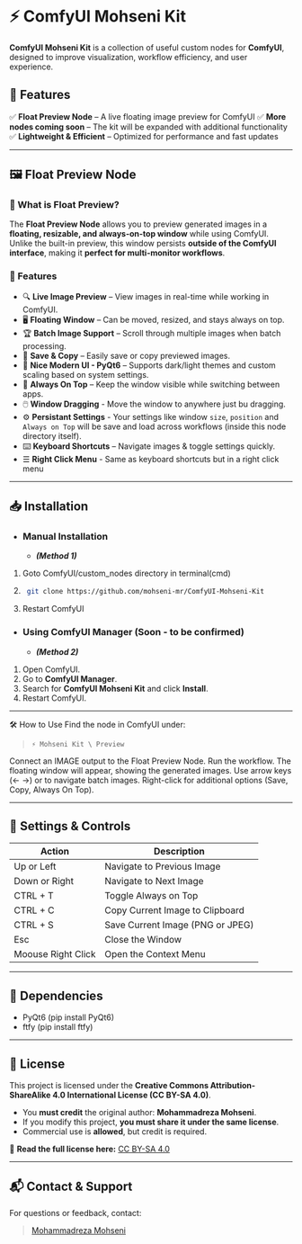 # ⚡ ComfyUI Mohseni Kit

**ComfyUI Mohseni Kit** is a collection of useful custom nodes for **ComfyUI**, designed to improve visualization, workflow efficiency, and user experience.

## 🌟 Features

✅ **Float Preview Node** – A live floating image preview for ComfyUI
✅ **More nodes coming soon** – The kit will be expanded with additional functionality
✅ **Lightweight & Efficient** – Optimized for performance and fast updates

---

## 🖼️ Float Preview Node

### **🔹 What is Float Preview?**

The **Float Preview Node** allows you to preview generated images in a **floating, resizable, and always-on-top window** while using ComfyUI.
Unlike the built-in preview, this window persists **outside of the ComfyUI interface**, making it **perfect for multi-monitor workflows**.

### **🔹 Features**

- 🔍 **Live Image Preview** – View images in real-time while working in ComfyUI.
- 🖥️ **Floating Window** – Can be moved, resized, and stays always on top.
- 🏆 **Batch Image Support** – Scroll through multiple images when batch processing.
- 💾 **Save & Copy** – Easily save or copy previewed images.
- 🎨 **Nice Modern UI - PyQt6** – Supports dark/light themes and custom scaling based on system settings.
- 📌 **Always On Top** – Keep the window visible while switching between apps.
- 🖱️ **Window Dragging** - Move the window to anywhere just bu dragging.
- ⚙️ **Persistant Settings** - Your settings like window `size`, `position` and `Always on Top` will be save and load across workflows (inside this node directory itself).
- ⌨️ **Keyboard Shortcuts** – Navigate images & toggle settings quickly.
- ☰ **Right Click Menu** - Same as keyboard shortcuts but in a right click menu

---

## 📥 Installation

- ### Manual Installation

  - ***(Method 1)***

1. Goto ComfyUI/custom_nodes directory in terminal(cmd)

2. ```bash
    git clone https://github.com/mohseni-mr/ComfyUI-Mohseni-Kit
3. Restart ComfyUI

- ### Using ComfyUI Manager (Soon - to be confirmed)

  - ***(Method 2)***

1. Open ComfyUI.
2. Go to **ComfyUI Manager**.
3. Search for **ComfyUI Mohseni Kit** and click **Install**.
4. Restart ComfyUI.

---

🛠️ How to Use
Find the node in ComfyUI under:
> `⚡ Mohseni Kit \ Preview`

Connect an IMAGE output to the Float Preview Node.
Run the workflow.
The floating window will appear, showing the generated images.
Use arrow keys (← →) or to navigate batch images.
Right-click for additional options (Save, Copy, Always On Top).

---

## 📌 Settings & Controls

| Action             | Description                      |
|--------------------|----------------------------------|
| Up or Left         | Navigate to Previous Image       |
| Down or Right      | Navigate to Next Image           |
| CTRL + T           | Toggle Always on Top             |
| CTRL + C           | Copy Current Image to Clipboard  |
| CTRL + S           | Save Current Image (PNG or JPEG) |
| Esc                | Close the Window                 |
| Moouse Right Click | Open the Context Menu            |

---

## 📌 Dependencies

- PyQt6 (pip install PyQt6)
- ftfy (pip install ftfy)

---

## 📜 License

This project is licensed under the **Creative Commons Attribution-ShareAlike 4.0 International License (CC BY-SA 4.0)**.

- You **must credit** the original author: **Mohammadreza Mohseni**.
- If you modify this project, **you must share it under the same license**.
- Commercial use is **allowed**, but credit is required.

🔗 **Read the full license here:** [CC BY-SA 4.0](https://creativecommons.org/licenses/by-sa/4.0/)

---

## 📬 Contact & Support

For questions or feedback, contact:
> [Mohammadreza Mohseni](https://bio.mohseni.info)
